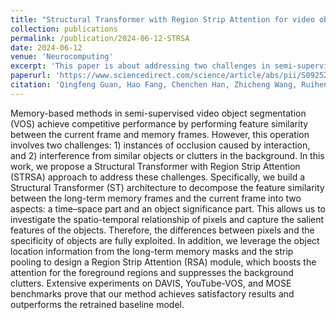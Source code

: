 ```yaml
---
title: "Structural Transformer with Region Strip Attention for video object segmentation"
collection: publications
permalink: /publication/2024-06-12-STRSA
date: 2024-06-12
venue: 'Neurocomputing'
excerpt: 'This paper is about addressing two challenges in semi-supervised video object segmentation: instances of occlusion caused by interaction, and interference from similar objects or clutters in the background.'
paperurl: 'https://www.sciencedirect.com/science/article/abs/pii/S0925231224008476'
citation: 'Qingfeng Guan, Hao Fang, Chenchen Han, Zhicheng Wang, Ruiheng Zhang, Yitian Zhang, Xiankai Lu. Structural Transformer with Region Strip Attention for Video Object Segmentation. Neurocomputing, 2024: 128076.'
---
```


Memory-based methods in semi-supervised video object segmentation (VOS) achieve competitive performance by performing feature similarity between the current frame and memory frames. However, this operation involves two challenges: 1) instances of occlusion caused by interaction, and 2) interference from similar objects or clutters in the background. In this work, we propose a Structural Transformer with Region Strip Attention (STRSA) approach to address these challenges. Specifically, we build a Structural Transformer (ST) architecture to decompose the feature similarity between the long-term memory frames and the current frame into two aspects: a time–space part and an object significance part. This allows us to investigate the spatio-temporal relationship of pixels and capture the salient features of the objects. Therefore, the differences between pixels and the specificity of objects are fully exploited. In addition, we leverage the object location information from the long-term memory masks and the strip pooling to design a Region Strip Attention (RSA) module, which boosts the attention for the foreground regions and suppresses the background clutters. Extensive experiments on DAVIS, YouTube-VOS, and MOSE benchmarks prove that our method achieves satisfactory results and outperforms the retrained baseline model.
